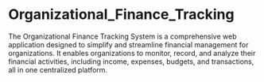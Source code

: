# Organizational_Finance_Tracking
The Organizational Finance Tracking System is a comprehensive web application designed to simplify and streamline financial management for organizations. It enables organizations to monitor, record, and analyze their financial activities, including income, expenses, budgets, and transactions, all in one centralized platform.
